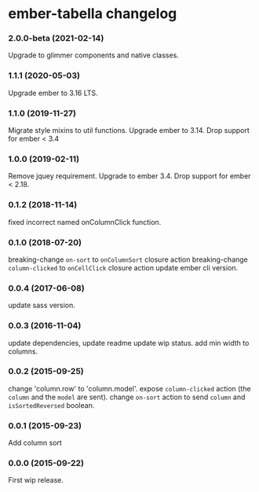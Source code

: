 # ember-tabella changelog

### 2.0.0-beta (2021-02-14)
Upgrade to glimmer components and native classes.

### 1.1.1 (2020-05-03)
Upgrade ember to 3.16 LTS.

### 1.1.0 (2019-11-27)
Migrate style mixins to util functions. Upgrade ember to 3.14. Drop support for ember < 3.4

### 1.0.0 (2019-02-11)
Remove jquey requirement. Upgrade to ember 3.4.  Drop support for ember < 2.18.

### 0.1.2 (2018-11-14)
fixed incorrect named onColumnClick function.

### 0.1.0 (2018-07-20)
breaking-change `on-sort` to `onColumnSort` closure action
breaking-change `column-clicked` to `onCellClick` closure action
update ember cli version.


### 0.0.4 (2017-06-08)
update sass version.

### 0.0.3 (2016-11-04)
update dependencies, update readme update wip status.
add min width to columns.

### 0.0.2 (2015-09-25)
change 'column.row' to 'column.model'.
expose `column-clicked` action (the `column` and the `model` are sent).
change `on-sort` action to send `column` and `isSortedReversed` boolean.

### 0.0.1 (2015-09-23)
Add column sort

### 0.0.0 (2015-09-22)
First wip release.
